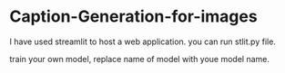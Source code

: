 # Caption-Generation-for-images

I have used streamlit to host a web application. you can run stlit.py file.

train your own model, replace name of model with youe model name.
